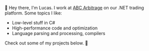👋 Hey there, I'm Lucas. I work at [ABC Arbitrage](https://github.com/Abc-Arbitrage) on our .NET trading platform. Some topics I like:

 - Low-level stuff in C#
 - High-performance code and optimization
 - Language parsing and processing, compilers

Check out some of my projects below. 🙂
